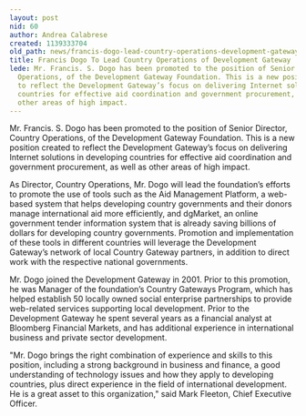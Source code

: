 ```yaml
---
layout: post
nid: 60
author: Andrea Calabrese
created: 1139333704
old_path: news/francis-dogo-lead-country-operations-development-gateway
title: Francis Dogo To Lead Country Operations of Development Gateway
lede: Mr. Francis. S. Dogo has been promoted to the position of Senior Director, Country
  Operations, of the Development Gateway Foundation. This is a new position created
  to reflect the Development Gateway’s focus on delivering Internet solutions in developing
  countries for effective aid coordination and government procurement, as well as
  other areas of high impact.
---
```


Mr. Francis. S. Dogo has been promoted to the position of Senior Director, Country Operations, of the Development Gateway Foundation. This is a new position created to reflect the Development Gateway’s focus on delivering Internet solutions in developing countries for effective aid coordination and government procurement, as well as other areas of high impact.

As Director, Country Operations, Mr. Dogo will lead the foundation’s efforts to promote the use of tools such as the Aid Management Platform, a web-based system that helps developing country governments and their donors manage international aid more efficiently, and dgMarket, an online government tender information system that is already saving billions of dollars for developing country governments. Promotion and implementation of these tools in different countries will leverage the Development Gateway’s network of local Country Gateway partners, in addition to direct work with the respective national governments.

Mr. Dogo joined the Development Gateway in 2001. Prior to this promotion, he was Manager of the foundation’s Country Gateways Program, which has helped establish 50 locally owned social enterprise partnerships to provide web-related services supporting local development. Prior to the Development Gateway he spent several years as a financial analyst at Bloomberg Financial Markets, and has additional experience in international business and private sector development.

"Mr. Dogo brings the right combination of experience and skills to this position, including a strong background in business and finance, a good understanding of technology issues and how they apply to developing countries, plus direct experience in the field of international development. He is a great asset to this organization," said Mark Fleeton, Chief Executive Officer.
